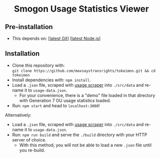 <h1 align="center" style="border-bottom: none !important; margin-bottom: 5px !important;">Smogon Usage Statistics Viewer</h1>

## Pre-installation
* This depends on: [<a href="https://git-scm.com/download/win">latest Git</a>] [<a href="https://nodejs.org/en/">latest Node.js</a>]

## Installation
* Clone this repository with:<br/>
`git clone https://github.com/maxsaystransrights/tokeimon.git && cd tokeimon`
* Install dependencies with: `npm install`.
* Load a `.json` file, scraped with [usage scraper](https://github.com/maxsaystransrights/usage-scraper) into `./src/data` and re-name it to `usage-data.json`.
    * For your convenience, there is a "demo" file loaded in that directory with Generation 7 OU usage statistics loaded.
* Run: `npm start` and head to `localhost:3000`!

Alternatively: 
* Load a `.json` file, scraped with [usage scraper](https://github.com/maxsaystransrights/usage-scraper) into `./src/data` and re-name it to `usage-data.json`.
* Run: `npm run build` and serve the `./build` directory with your HTTP server of choice.
    * With this method, you will not be able to load a new `.json` file until you re-build.